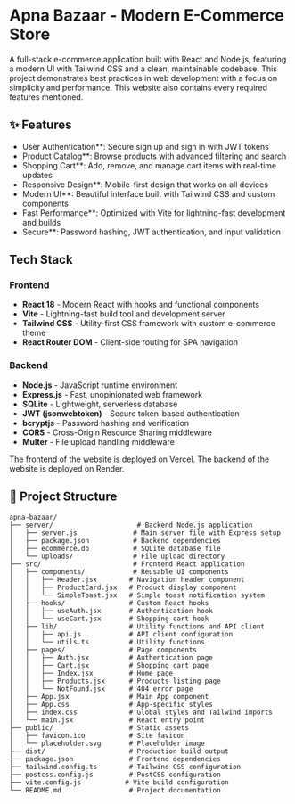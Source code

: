 # Apna Bazaar - Modern E-Commerce Store

A full-stack e-commerce application built with React and Node.js, featuring a modern UI with Tailwind CSS and a clean, maintainable codebase. This project demonstrates best practices in web development with a focus on simplicity and performance. This website also contains every required features mentioned.

## ✨ Features

-  User Authentication**: Secure sign up and sign in with JWT tokens
-  Product Catalog**: Browse products with advanced filtering and search
-  Shopping Cart**: Add, remove, and manage cart items with real-time updates
-  Responsive Design**: Mobile-first design that works on all devices
-  Modern UI**: Beautiful interface built with Tailwind CSS and custom components
-  Fast Performance**: Optimized with Vite for lightning-fast development and builds
-  Secure**: Password hashing, JWT authentication, and input validation

## Tech Stack

### Frontend
- **React 18** - Modern React with hooks and functional components
- **Vite** - Lightning-fast build tool and development server
- **Tailwind CSS** - Utility-first CSS framework with custom e-commerce theme
- **React Router DOM** - Client-side routing for SPA navigation


### Backend
- **Node.js** - JavaScript runtime environment
- **Express.js** - Fast, unopinionated web framework
- **SQLite** - Lightweight, serverless database
- **JWT (jsonwebtoken)** - Secure token-based authentication
- **bcryptjs** - Password hashing and verification
- **CORS** - Cross-Origin Resource Sharing middleware
- **Multer** - File upload handling middleware


The frontend of the website is deployed on Vercel.
The backend of the website is deployed on Render.

## 📁 Project Structure

```
apna-bazaar/
├── server/                     # Backend Node.js application
│   ├── server.js              # Main server file with Express setup
│   ├── package.json           # Backend dependencies
│   ├── ecommerce.db           # SQLite database file
│   └── uploads/               # File upload directory
├── src/                       # Frontend React application
│   ├── components/            # Reusable UI components
│   │   ├── Header.jsx        # Navigation header component
│   │   ├── ProductCard.jsx   # Product display component
│   │   └── SimpleToast.jsx   # Simple toast notification system
│   ├── hooks/                # Custom React hooks
│   │   ├── useAuth.jsx       # Authentication hook
│   │   └── useCart.jsx       # Shopping cart hook
│   ├── lib/                  # Utility functions and API client
│   │   ├── api.js            # API client configuration
│   │   └── utils.ts          # Utility functions
│   ├── pages/                # Page components
│   │   ├── Auth.jsx          # Authentication page
│   │   ├── Cart.jsx          # Shopping cart page
│   │   ├── Index.jsx         # Home page
│   │   ├── Products.jsx      # Products listing page
│   │   └── NotFound.jsx      # 404 error page
│   ├── App.jsx               # Main App component
│   ├── App.css               # App-specific styles
│   ├── index.css             # Global styles and Tailwind imports
│   └── main.jsx              # React entry point
├── public/                   # Static assets
│   ├── favicon.ico           # Site favicon
│   └── placeholder.svg       # Placeholder image
├── dist/                     # Production build output
├── package.json              # Frontend dependencies
├── tailwind.config.ts        # Tailwind CSS configuration
├── postcss.config.js         # PostCSS configuration
├── vite.config.js           # Vite build configuration
└── README.md                 # Project documentation
```
